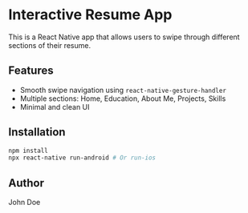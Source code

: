 # Interactive Resume App

This is a React Native app that allows users to swipe through different sections of their resume.

## Features
- Smooth swipe navigation using `react-native-gesture-handler`
- Multiple sections: Home, Education, About Me, Projects, Skills
- Minimal and clean UI

## Installation
```bash
npm install
npx react-native run-android # Or run-ios
```

## Author
John Doe
